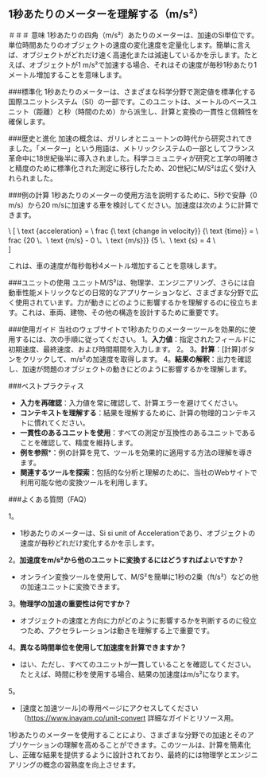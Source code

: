 ## 1秒あたりのメーターを理解する（m/s²）

＃＃＃ 意味
1秒あたりの四角（m/s²）あたりのメーターは、加速のSi単位です。単位時間あたりのオブジェクトの速度の変化速度を定量化します。簡単に言えば、オブジェクトがどれだけ速く高速化または減速しているかを示します。たとえば、オブジェクトが1 m/s²で加速する場合、それはその速度が毎秒1秒あたり1メートル増加することを意味します。

###標準化
1秒あたりのメーターは、さまざまな科学分野で測定値を標準化する国際ユニットシステム（SI）の一部です。このユニットは、メートルのベースユニット（距離）と秒（時間のため）から派生し、計算と変換の一貫性と信頼性を確保します。

###歴史と進化
加速の概念は、ガリレオとニュートンの時代から研究されてきました。「メーター」という用語は、メトリックシステムの一部としてフランス革命中に18世紀後半に導入されました。科学コミュニティが研究と工学の明確さと精度のために標準化された測定に移行したため、20世紀にM/S²は広く受け入れられました。

###例の計算
1秒あたりのメーターの使用方法を説明するために、5秒で安静（0 m/s）から20 m/sに加速する車を検討してください。加速度は次のように計算できます。

\ [
\ text {acceleration} = \ frac {\ text {change in velocity}} {\ text {time}} = \ frac {20 \、\ text {m/s}  -  0 \、\ text {m/s}}} {5 \、\ text {s} = 4 \ \
\]

これは、車の速度が毎秒毎秒4メートル増加することを意味します。

###ユニットの使用
ユニットM/S²は、物理学、エンジニアリング、さらには自動車性能メトリックなどの日常的なアプリケーションなど、さまざまな分野で広く使用されています。力が動きにどのように影響するかを理解するのに役立ちます。これは、車両、建物、その他の構造を設計するために重要です。

###使用ガイド
当社のウェブサイトで1秒あたりのメーターツールを効果的に使用するには、次の手順に従ってください。
1。**入力値**：指定されたフィールドに初期速度、最終速度、および時間期間を入力します。
2。
3。**計算**：[計算]ボタンをクリックして、m/s²の加速度を取得します。
4。**結果の解釈**：出力を確認し、加速が問題のオブジェクトの動きにどのように影響するかを理解します。

###ベストプラクティス
-  **入力を再確認**：入力値を常に確認して、計算エラーを避けてください。
-  **コンテキストを理解する**：結果を理解するために、計算の物理的コンテキストに慣れてください。
-  **一貫性のあるユニットを使用**：すべての測定が互換性のあるユニットであることを確認して、精度を維持します。
-  **例を参照***：例の計算を見て、ツールを効果的に適用する方法の理解を導きます。
-  **関連するツールを探索**：包括的な分析と理解のために、当社のWebサイトで利用可能な他の変換ツールを利用します。

###よくある質問（FAQ）

1。
-  1秒あたりのメーターは、Si si unit of Accelerationであり、オブジェクトの速度が毎秒どれだけ変化するかを示します。

2。**加速度をm/s²から他のユニットに変換するにはどうすればよいですか？**
- オンライン変換ツールを使用して、M/S²を簡単に1秒の2乗（ft/s²）などの他の加速ユニットに変換できます。

3。**物理学の加速の重要性は何ですか？**
- オブジェクトの速度と方向に力がどのように影響するかを判断するのに役立つため、アクセラレーションは動きを理解する上で重要です。

4。**異なる時間単位を使用して加速度を計算できますか？**
- はい、ただし、すべてのユニットが一貫していることを確認してください。たとえば、時間に秒を使用する場合、結果の加速度はm/s²になります。

5。
-  [速度と加速ツール]の専用ページにアクセスしてください（https://www.inayam.co/unit-convert 詳細なガイドとリソース用。

1秒あたりのメーターを使用することにより、さまざまな分野での加速とそのアプリケーションの理解を高めることができます。このツールは、計算を簡素化し、正確な結果を提供するように設計されており、最終的には物理学とエンジニアリングの概念の習熟度を向上させます。